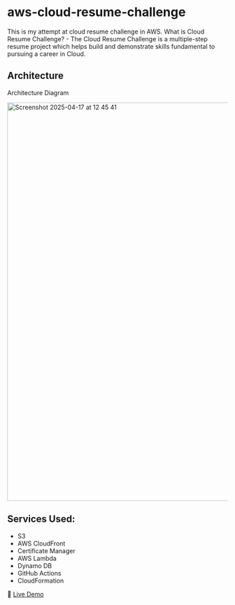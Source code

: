 # aws-cloud-resume-challenge

This is my attempt at cloud resume challenge in AWS. What is Cloud Resume Challenge? - The Cloud Resume Challenge is a multiple-step resume project which helps build and demonstrate skills fundamental to pursuing a career in Cloud. 

## Architecture

Architecture Diagram

<img width="911" alt="Screenshot 2025-04-17 at 12 45 41" src="https://github.com/user-attachments/assets/317f203a-7363-47bc-87e0-085102676d8f" />


## Services Used:

- S3
- AWS CloudFront
- Certificate Manager
- AWS Lambda
- Dynamo DB
- GitHub Actions
- CloudFormation

🔗 [Live Demo](https://d1w8gut4cnhfyw.cloudfront.net) 


